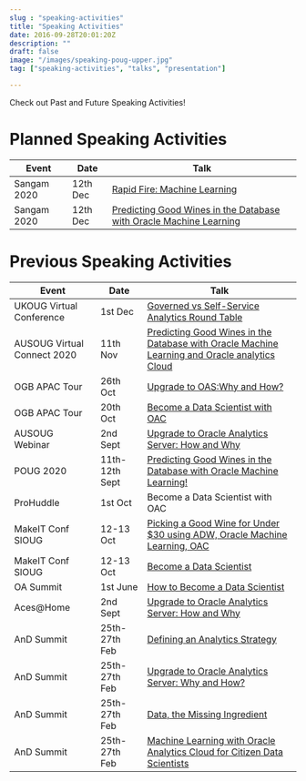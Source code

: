 ```yaml
---
slug : "speaking-activities"
title: "Speaking Activities"
date: 2016-09-28T20:01:20Z
description: ""
draft: false
image: "/images/speaking-poug-upper.jpg"
tag: ["speaking-activities", "talks", "presentation"]

---
```


Check out Past and Future Speaking Activities!

# Planned Speaking Activities
|Event|Date|Talk|
|---|---|---|
|Sangam 2020|12th Dec|[Rapid Fire: Machine Learning](https://www.aioug.org/sangam20-sessions?session_id=177)|
|Sangam 2020|12th Dec|[Predicting Good Wines in the Database with Oracle Machine Learning](https://www.aioug.org/sangam20-sessions?session_id=170)|

# Previous Speaking Activities

|Event|Date|Talk|
|---|---|---|
|UKOUG Virtual Conference|1st Dec|[Governed vs Self-Service Analytics Round Table](https://ukoug.org/page/ukougconfanalyticsroundtable)|
|AUSOUG Virtual Connect 2020|11th Nov|[Predicting Good Wines in the Database with Oracle Machine Learning and Oracle analytics Cloud](https://ausoug.org.au/news/virtual-connect-2020/)|
|OGB APAC Tour|26th Oct|[Upgrade to OAS:Why and How?](https://oracle-groundbreakers-apac-virtual-tour-2020.heysummit.com/speakers/francesco-tisiot/)|
|OGB APAC Tour|20th Oct|[Become a Data Scientist with OAC](https://oracle-groundbreakers-apac-virtual-tour-2020.heysummit.com/speakers/francesco-tisiot/)|
|AUSOUG Webinar|2nd Sept|[Upgrade to Oracle Analytics Server: How and Why](https://ausoug.org.au/event/upgrade-to-oracle-analytics-server-why-and-how/)|
|POUG 2020|11th-12th Sept|[Predicting Good Wines in the Database with Oracle Machine Learning!](https://poug.org/en/edycja/poug-2020/)|
|ProHuddle|1st Oct|Become a Data Scientist with OAC|
|MakeIT Conf SlOUG|12-13 Oct|[Picking a Good Wine for Under $30 using ADW, Oracle Machine Learning, OAC](https://www.makeit.si/index.php/sl/)|
|MakeIT Conf SlOUG|12-13 Oct|[Become a Data Scientist](https://www.makeit.si/index.php/sl/)|
|OA Summit|1st June|[How to Become a Data Scientist](https://gateway.on24.com/wcc/gateway/eliteOracleAmericaInc3/2258334/2289476/francesco-tisiot-of-rittman-mead-presents-how-to-become-a-data-scientist)|
|Aces@Home|2nd Sept|[Upgrade to Oracle Analytics Server: How and Why](https://acesathome.com/sessions/2020/03/30/francesco-tisiot-upgrade-to-oas-how-and-why/)|
|AnD Summit|25th-27th Feb|[Defining an Analytics Strategy](https://analyticsanddatasummit2020.sched.com/speaker/francesco.tisiot?iframe=yes&amp;w=100%&amp;sidebar=yes&amp;bg=no)|
|AnD Summit|25th-27th Feb|[Upgrade to Oracle Analytics Server: Why and How?](https://analyticsanddatasummit2020.sched.com/speaker/francesco.tisiot?iframe=yes&amp;w=100%&amp;sidebar=yes&amp;bg=no)|
|AnD Summit|25th-27th Feb|[Data, the Missing Ingredient](https://analyticsanddatasummit2020.sched.com/speaker/francesco.tisiot?iframe=yes&amp;w=100%&amp;sidebar=yes&amp;bg=no)|
|AnD Summit|25th-27th Feb|[Machine Learning with Oracle Analytics Cloud for Citizen Data Scientists](https://analyticsanddatasummit2020.sched.com/speaker/francesco.tisiot?iframe=yes&amp;w=100%&amp;sidebar=yes&amp;bg=no)|

</tbody></table></figure></font>
